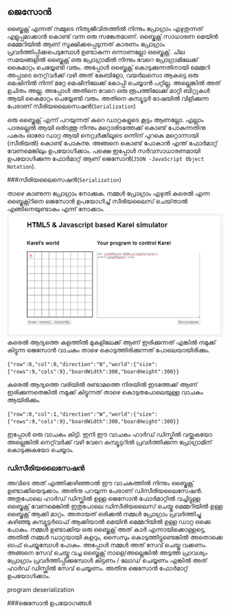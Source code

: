 ## ജെസോന്‍

ഒബ്ജെക്റ്റ് എന്നത് നമ്മുടെ നിത്യജീവിതത്തില്‍ നിന്നും പ്രോഗ്രാം എഴുതുന്നത് എളുപ്പമാക്കാന്‍ കൊണ്ട് വന്ന ഒരു സങ്കേതമാണ്. ഒബ്ജെക്റ്റ് സാധാരണ മെയിന്‍ മെമ്മറിയില്‍ ആണ് സൂക്ഷിക്കപ്പെടുന്നത് കാരണം പ്രോഗ്രാം പ്രവര്‍ത്തിപ്പിക്കപെടുമ്പോള്‍ ഉണ്ടാകുന്ന ഒന്നാണല്ലോ ഒബ്ജെക്റ്റ്.  ചില സമയങ്ങളില്‍ ഒബ്ജെക്റ്റ് ഒരു പ്രോഗ്രാമില്‍ നിന്നും വേറെ പ്രോഗ്രാമിലേക്ക് കൈമാറ്റം ചെയ്യേണ്ടി വരും. അപ്പോള്‍ ഒബ്ജെക്റ്റ് കൊടുക്കുന്നതിനായി മെമ്മറി അപ്പാടെ നെറ്റ്‌വര്‍ക്ക് വഴി അത് കേബിളോ, വയര്‍ലസൊ ആകട്ടെ ഒരു മെഷിനില്‍ നിന്ന് മറ്റേ മെഷീനിലേക്ക് കോപ്പി ചെയ്യാന്‍ പറ്റില്ല. അല്ലെങ്കില്‍ അത് ഉചിതം അല്ല. അപ്പോള്‍ അതിനെ വേറെ ഒരു രൂപത്തിലേക്ക് മാറ്റി ബിറ്റുകള്‍ ആയി കൈമാറ്റം ചെയ്യേണ്ടി വരും. അതിനെ കമ്പ്യൂട്ടര്‍ ഭാഷയില്‍ വിളിക്കുന്ന പേരാണ് സീരിയലൈസെഷന്‍(`Serialization`) 

ഒരു ഒബ്ജെക്റ്റ് എന്ന് പറയുന്നത് കുറെ ഡാറ്റകളുടെ കൂട്ടം ആണല്ലോ. എല്ലാം പാരല്ലെല്‍ ആയി ഒരിടത്തു നിന്നും മറ്റൊരിടത്തേക്ക് കൊണ്ട് പോകുന്നതിനു പകരം ഓരോ ഡാറ്റ ആയി നെറ്റ്വര്‍ക്കിലൂടെ ഒന്നിന് പുറകെ മറ്റൊന്നായി (സീരിയല്‍)  കൊണ്ട് പോകുന്നു. അങ്ങനെ കൊണ്ട് പോകാന്‍ എന്ത് ഫോര്‍മാറ്റ്‌ വേണമെങ്കിലും ഉപയോഗിക്കാം. പക്ഷെ ഇപ്പോള്‍ സര്‍വസാധാരണമായി ഉപയോഗിക്കുന്ന ഫോര്‍മാറ്റ്‌ ആണ് ജെസോന്‍(`JSON -JavaScript Object Notation`). 

###സീരിയലൈസെഷന്‍(`Serialization`)

താഴെ കാണുന്ന പ്രോഗ്രാം നോക്കുക. നമ്മള്‍ പ്രോഗ്രാം എഴുതി കരെല്‍ എന്ന ഒബ്ജെക്റ്റ്റിനെ  ജെസോന്‍ ഉപയോഗിച്ച് സീരിയലൈസ് ചെയ്‌താല്‍ എങ്ങിനെയുണ്ടാകും എന്ന് നോക്കാം.
![കരെല്‍ ജെസോന്‍](images/ch08/10/01-jsonOfKarel.PNG)
കരെല്‍ ആദ്യത്തെ കളത്തില്‍ മുകളിലേക്ക് ആണ് ഇരിക്കുന്നത് എങ്കില്‍ നമുക്ക് കിട്ടുന്ന ജെസോന്‍ വാചകം താഴെ കൊടുത്തിരിക്കുന്നത്‌ പോലെയായിരിക്കും.

`{"row":0,"col":0,"direction":"N","world":{"size":{"rows":9,"cols":9},"boardWidth":300,"boardHeight":300}}`

കരെല്‍ ആദ്യത്തെ വരിയില്‍ രണ്ടാമത്തെ നിരയില്‍ ഇടത്തേക്ക് ആണ് ഇരിക്കുന്നതെങ്കില്‍ നമുക്ക് കിട്ടുന്നത് താഴെ കൊടുതപോലെയുള്ള വാചകം ആയിരിക്കും.

`{"row":0,"col":1,"direction":"W","world":{"size":{"rows":9,"cols":9},"boardWidth":300,"boardHeight":300}}`

ഇപ്പോള്‍ ഒരു വാചകം കിട്ടി. ഇനി ഈ വാചകം ഹാര്‍ഡ് ഡിസ്കില്‍ വയ്ക്കുകയോ അല്ലെങ്കില്‍ നെറ്റ്‌വര്‍ക്ക് വഴി വേറെ കമ്പ്യൂട്ടറില്‍ പ്രവര്‍ത്തിക്കുന്ന പ്രോഗ്രാമിന് കൊടുക്കുകയോ ചെയ്യാം. 

### ഡിസീരിയലൈസേഷന്‍

അവിടെ അത് എത്തിക്കഴിഞ്ഞാല്‍ ഈ വാചകത്തില്‍ നിന്നും ഒബ്ജെക്റ്റ് ഉണ്ടാക്കിയെടുക്കാം. അതിനു പറയുന്ന പേരാണ് ഡിസീരിയലൈസേഷന്‍. അതുപോലെ ഹാര്‍ഡ് ഡിസ്ക്കില്‍ ഉള്ള ജെസോന്‍ ഫോര്‍മാറ്റില്‍ വച്ചിട്ടുള്ള ഒബ്ജെക്റ്റ് വേണമെങ്കില്‍ ഇതുപോലെ ഡിസീരിയലൈസ് ചെയ്തു മെമ്മറിയില്‍ ഉള്ള ഒബ്ജെക്റ്റ് ആക്കി മാറ്റം. അതായത് ഒരിക്കല്‍ നമ്മള്‍ പ്രോഗ്രാം പ്രവര്‍ത്തിച്ചു കഴിഞ്ഞു കമ്പ്യൂട്ടര്‍ഓഫ്‌ ആക്കിയാല്‍ മെയിന്‍ മെമ്മറിയില്‍ ഉള്ള ഡാറ്റ ഒക്കെ പോകും. നമ്മള്‍ ഉണ്ടാക്കിയ ഒരു   ഒബ്ജെക്റ്റ് അത് കാര്‍ എന്നായിക്കൊള്ളട്ടെ, അതില്‍ നമ്മള്‍ ഡാറ്റയായി കളറും, സൈസും കൊടുത്തിട്ടുണ്ടെങ്കില്‍ അതൊക്കെ ഓഫ് ചെയ്യുമ്പോള്‍ പോകും. അപ്പോള്‍ നമ്മള്‍ അത് സേവ് ചെയ്തു വക്കണം. അങ്ങനെ സേവ് ചെയ്തു വച്ച ഒബ്ജെക്റ്റ് നാളെ/അല്ലെങ്കില്‍ അടുത്ത പ്രാവശ്യം പ്രോഗ്രാം പ്രവര്‍ത്തിപ്പിക്കുമ്പോള്‍ കിട്ടണം / ലോഡ് ചെയ്യണം എങ്കില്‍ അത് ഹാര്‍ഡ് ഡിസ്ക്കില്‍ സേവ് ചെയ്യണം. അതിനു ജെസോന്‍ ഫോര്‍മാറ്റ്‌ ഉപയോഗിക്കാം.

program deserialization

###ജെസോന്‍ ഉപയോഗങ്ങള്‍